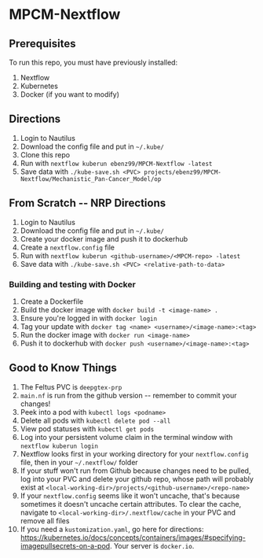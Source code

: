 # MPCM-Nextflow

## Prerequisites

To run this repo, you must have previously installed: 

1. Nextflow
2. Kubernetes
3. Docker (if you want to modify)


## Directions

1. Login to Nautilus
2. Download the config file and put in `~/.kube/`
3. Clone this repo
4. Run with `nextflow kuberun ebenz99/MPCM-Nextflow -latest`
5. Save data with `./kube-save.sh <PVC> projects/ebenz99/MPCM-Nextflow/Mechanistic_Pan-Cancer_Model/op`



## From Scratch -- NRP Directions

1. Login to Nautilus
2. Download the config file and put in `~/.kube/`
3. Create your docker image and push it to dockerhub
5. Create a `nextflow.config` file
8. Run with `nextflow kuberun <github-username>/<MPCM-repo> -latest`
5. Save data with `./kube-save.sh <PVC> <relative-path-to-data>`

### Building and testing with Docker

1. Create a Dockerfile
3. Build the docker image with `docker build -t <image-name> .`
2. Ensure you're logged in with `docker login`
3. Tag your update with `docker tag <name> <username>/<image-name>:<tag>`
4. Run the docker image with `docker run <image-name>`
4. Push it to dockerhub with `docker push <username>/<image-name>:<tag>`

## Good to Know Things
1. The Feltus PVC is `deepgtex-prp`
1. `main.nf` is run from the github version -- remember to commit your changes!
1. Peek into a pod with `kubectl logs <podname>`
2. Delete all pods with `kubectl delete pod --all`
3. View pod statuses with `kubectl get pods`
4. Log into your persistent volume claim in the terminal window with `nextflow kuberun login`
4. Nextflow looks first in your working directory for your `nextflow.config` file, then in your `~/.nextflow/` folder
6. If your stuff won't run from Github because changes need to be pulled, log into your PVC and delete your github repo, whose path will probably exist at `<local-working-dir>/projects/<github-username>/<repo-name>`
7. If your `nextflow.config` seems like it won't uncache, that's because sometimes it doesn't uncache certain attributes. To clear the cache, navigate to `<local-working-dir>/.nextflow/cache` in your PVC and remove all files
8. If you need a `kustomization.yaml`, go here for directions: https://kubernetes.io/docs/concepts/containers/images/#specifying-imagepullsecrets-on-a-pod. Your server is `docker.io`.

